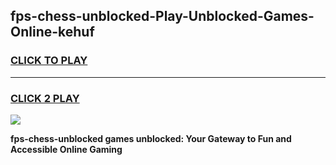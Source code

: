 
## fps-chess-unblocked-Play-Unblocked-Games-Online-kehuf
<h3>
<a href="https://premium76.site?title=fps-chess-unblocked&ref=25A">CLICK TO PLAY</a></h3>
<hr>

<h3>
<a href="https://premium76.site?title=fps-chess-unblocked&ref=25A">CLICK 2 PLAY</a>
  
</h3>

<a href="https://premium76.site?title=fps-chess-unblocked&ref=25A"><img src="https://clearcache.store/games.png"></a>


**fps-chess-unblocked games unblocked: Your Gateway to Fun and Accessible Online Gaming**
